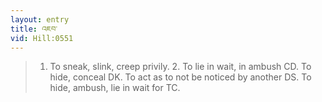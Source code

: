 ```yaml
---
layout: entry
title: འཇབ་
vid: Hill:0551
---
```

> 1. To sneak, slink, creep privily. 2. To lie in wait, in ambush CD. To hide, conceal DK. To act as to not be noticed by another DS. To hide, ambush, lie in wait for TC.
